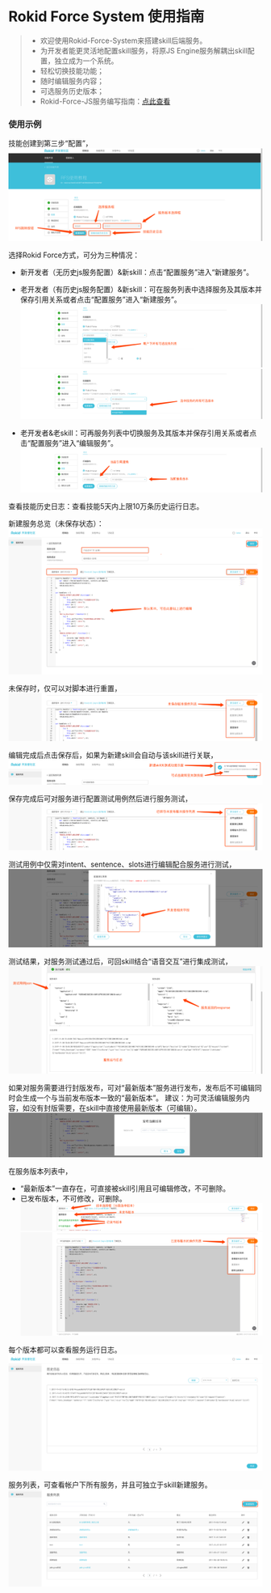 # Rokid Force System 使用指南

> -  欢迎使用Rokid-Force-System来搭建skill后端服务。
> - 为开发者能更灵活地配置skill服务，将原JS Engine服务解耦出skill配置，独立成为一个系统。
>  -  轻松切换技能功能；
>  -  随时编辑服务内容；
>  -  可选服务历史版本；
> - Rokid-Force-JS服务编写指南：[点此查看](./rokid-force-js-tutorial.md)

### 使用示例
技能创建到第三步“配置”，
![Alt text](./images/skill配置.png)

选择Rokid Force方式，可分为三种情况：
- 新开发者（无历史js服务配置）&新skill：点击“配置服务”进入“新建服务”。
- 老开发者（有历史js服务配置）&新skill：可在服务列表中选择服务及其版本并保存引用关系或者点击“配置服务”进入“新建服务”。
![Alt text](./images/可选服务组.png)
![Alt text](./images/可选版本.png)

- 老开发者&老skill：可再服务列表中切换服务及其版本并保存引用关系或者点击“配置服务”进入“编辑服务”。
![Alt text](./images/老技能状态.png)

查看技能历史日志：查看技能5天内上限10万条历史运行日志。

新建服务总览（未保存状态）：
![Alt text](./images/新建服务总览.png)

未保存时，仅可以对脚本进行重置，
![Alt text](./images/未保存操作列表.png)

编辑完成后点击保存后，如果为新建skill会自动与该skill进行关联，
![Alt text](./images/关联成功窗.png)

保存完成后可对服务进行配置测试用例然后进行服务测试，
![Alt text](./images/已保存操作列表.png)

测试用例中仅需对intent、sentence、slots进行编辑配合服务进行测试，
![Alt text](./images/测试用例.png)

测试结果，对服务测试通过后，可回skill结合“语音交互”进行集成测试，
![Alt text](./images/测试结果.png)

如果对服务需要进行封版发布，可对“最新版本”服务进行发布，发布后不可编辑同时会生成一个与当前发布版本一致的“最新版本”。
建议：为可灵活编辑服务内容，如没有封版需要，在skill中直接使用最新版本（可编辑）。
![Alt text](./images/发布版本.png)

在服务版本列表中，
- “最新版本”一直存在，可直接被skill引用且可编辑修改，不可删除。
- 已发布版本，不可修改，可删除。
![Alt text](./images/服务版本列表.png)
![Alt text](./images/已发布操作列表.png)

每个版本都可以查看服务运行日志。
![Alt text](./images/服务历史日志.png)

服务列表，可查看帐户下所有服务，并且可独立于skill新建服务。
![Alt text](./images/服务列表.png)



